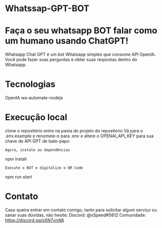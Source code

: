 # Whatssap-GPT-BOT

# Faça o seu whatsapp BOT falar como um humano usando ChatGPT! 
Whatsapp Chat GPT é um bot Whatsapp simples que consome API OpenIA. 
Você pode fazer suas perguntas e obter suas respostas dentro do Whatsapp. 
 
# Tecnologias 
OpenIA 
wa-automate-nodejs 
 
# Execução local 
 
 clone o repositório
 entre na pasta do projeto do repositório 
 Vá para o .env.example e renomeie-o para .env e altere o OPENAI_API_KEY para sua chave de API GPT de bate-papo 
 
 ``Agora, instale as dependências ``
 
  npm install 
 
 ``Execute o BOT e digitalize o QR Code``
 
  npm run start

# Contato

  Caso queira entrar em contato comigo, tanto para solicitar algum serviço ou sanar suas dúvidas, não hesite:
  Discord: @xSpeed#5812
  Comunidade: https://discord.gg/sXN7vmMj
